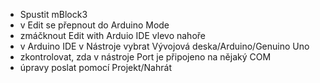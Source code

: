 ﻿- Spustit mBlock3
- v Edit se přepnout do Arduino Mode
- zmáčknout Edit with Arduio IDE vlevo nahoře
- v Arduino IDE v Nástroje vybrat Vývojová deska/Arduino/Genuino Uno
- zkontrolovat, zda v nástroje Port je připojeno na nějaký COM
- úpravy poslat pomocí Projekt/Nahrát